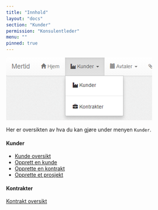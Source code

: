 ```yaml
---
title: "Innhold"
layout: "docs"
section: "Kunder"
permission: "Konsulentleder"
menu: ""
pinned: true
---
```


![](img/kunder_meny.png)

Her er oversikten av hva du kan gjøre under menyen `Kunder`.

#### Kunder

 - [Kunde oversikt](kunder_oversikt)
 - [Opprett en kunde]()
 - [Opprette en kontrakt]()
 - [Opprette et prosjekt]()



#### Kontrakter

[Kontrakt oversikt](kontrakt_oversikt)
